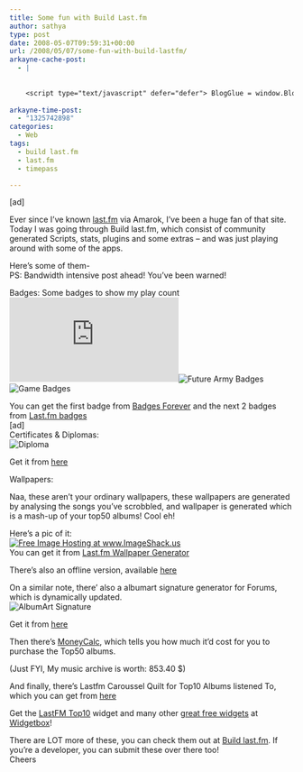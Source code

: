 ```yaml
---
title: Some fun with Build Last.fm
author: sathya
type: post
date: 2008-05-07T09:59:31+00:00
url: /2008/05/07/some-fun-with-build-lastfm/
arkayne-cache-post:
  - |
    
    
    <script type="text/javascript" defer="defer"> BlogGlue = window.BlogGlue || window.Arkayne || {}; BlogGlue.baseurl = 'http://www.blogglue.com'; BlogGlue.go = function(e, a, cid, gid) { var id = a.getAttribute('id'); var orig = a.getAttribute('href'); var target = a.getAttribute('target'); var redir = [BlogGlue.baseurl, 'link', cid, gid, ''].join('/'); redir += '?ts=' + Math.random(); redir += '&amp;url=' + escape(a.href); a.setAttribute('href', redir); setTimeout('BlogGlue.restore("' + id + '", "' + orig + '")', 0); return true; }; BlogGlue.restore = function(id, orig) { var a = document.getElementById(id); if (a) a.setAttribute('href', orig); }; </script> <div class="blogglue_plugin" style="display:block;margin:5px 0px 20px 0px;"> <h3 class="blogglue-header blogglue-inner"> More From sathyabhat </h3> <ul class="blogglue-links blogglue-inner"> <li id="blogglue-inner-1"><a href="http://sathyabh.at/2008/05/27/dress-up-gmail-with-skins-and-improve-the-functionality/?utm_source=BlogGlue_network&amp;utm_medium=BlogGlue_Plugin" id="blogglue-2965328" target="_parent" onclick="return BlogGlue.go(event, this, 2953513, 2965328);" title="Dress up GMail with Skins – And Improve The Functionality using Better GMail » My World">Dress up GMail with Skins – And Improve The Functionality using Better GMail » My World</a></li> <li id="blogglue-inner-2"><a href="http://sathyabh.at/2008/05/07/im-on-foldinghome/?utm_source=BlogGlue_network&amp;utm_medium=BlogGlue_Plugin" id="blogglue-2962787" target="_parent" onclick="return BlogGlue.go(event, this, 2953513, 2962787);" title="I&#39;m on Folding@Home » My World">I&#39;m on Folding@Home » My World</a></li> <li id="blogglue-inner-3"><a href="http://sathyabh.at/2008/04/05/appraisals-appraisals/?utm_source=BlogGlue_network&amp;utm_medium=BlogGlue_Plugin" id="blogglue-2950752" target="_parent" onclick="return BlogGlue.go(event, this, 2953513, 2950752);" title="Appraisals, Appraisals » My World">Appraisals, Appraisals » My World</a></li> </ul> <div class="blogglue-footer" style="margin:10px 0px;display:block !important"> <a href="http://www.blogglue.com/12928-ab7e24be6f12e678fc1a468df18f3f3f/?utm_source=BlogGlue%20Plugin&amp;utm_medium=Recommend&amp;utm_campaign=Plugin&amp;coupon=SATHYABHAT&amp;blogglue_page=2953513" target="_blank" style="text-decoration:none !important;"> <img src="http://www.gravatar.com/avatar.php?default=%2F%2Fs3.amazonaws.com%2Farkayne-media%2Fimg%2Fprofile%2Fdefault_sm.png&amp;size=24&amp;gravatar_id=1375f202e61682cc4963295f4b0430dc" width="24" height="24" border="0" alt="Blog Margeting Related Posts Plugin For sathyabhat" style="display:inline;margin: 0 5px 0 10px; border:1px solid #AAA; width: 24px !important; height: 24px; !important;"/><span style="position:relative;top:-8px;font-family:'Trebuchet MS'; font-size: 0.8em;">Ask <strong>sathyabhat</strong> To Recommend Your Posts</span> </a> <img class="blogglue-hit" style="border:none;left:-9999px;position:absolute;" src="http://www.blogglue.com/widget/hit/2953513.GIF" border="0" alt="Blog Marketing Related Posts Plugin Counter" /> </div> </div>
    
arkayne-time-post:
  - "1325742898"
categories:
  - Web
tags:
  - build last.fm
  - last.fm
  - timepass

---
```

[ad]

Ever since I&#8217;ve known [last.fm][1] via Amarok, I&#8217;ve been a huge fan of that site. Today I was going through Build last.fm, which consist of community generated Scripts, stats, plugins and some extras &#8211; and was just playing around with some of the apps.

Here&#8217;s some of them-  
PS: Bandwidth intensive post ahead! You&#8217;ve been warned!  
<!--more-->

Badges: Some badges to show my play count  
![badge][2]![Future Army Badges][3]![Game Badges][4] 

You can get the first badge from [Badges Forever][5] and the next 2 badges from [Last.fm badges][6]  
[ad]  
Certificates & Diplomas:  
![Diploma][7] 

Get it from [here][8]

Wallpapers:

Naa, these aren&#8217;t your ordinary wallpapers, these wallpapers are generated by analysing the songs you&#8217;ve scrobbled, and wallpaper is generated which is a mash-up of your top50 albums! Cool eh!

Here&#8217;s a pic of it:  
<a href="http://img362.imageshack.us/my.php?image=sathyabhatco7.jpg" target="_blank"><img src="http://img362.imageshack.us/img362/3913/sathyabhatco7.th.jpg" border="0" alt="Free Image Hosting at www.ImageShack.us" /></a>  
You can get it from [Last.fm Wallpaper Generator][9]

There&#8217;s also an offline version, available [here][10]

On a similar note, there&#8217; also a albumart signature generator for Forums, which is dynamically updated.  
![AlbumArt Signature][11] 

Get it from [here][12]

Then there&#8217;s [MoneyCalc][13], which tells you how much it&#8217;d cost for you to purchase the Top50 albums.

(Just FYI, My music archive is worth: 853.40 $)

And finally, there&#8217;s Lastfm Caroussel Quilt for Top10 Albums listened To, which you can get from [here][14]

<noscript>
  Get the <a href="http://www.widgetbox.com/widget/lastfmtop10">LastFM Top10</a> widget and many other <a href="http://www.widgetbox.com/galleryhome/">great free widgets</a> at <a href="http://www.widgetbox.com">Widgetbox</a>!
</noscript>

There are LOT more of these, you can check them out at [Build last.fm][15]. If you&#8217;re a developer, you can submit these over there too!  
Cheers

 [1]: http://www.last.fm/
 [2]: http://badges.512kbps.com/badge.php?u=sathyabhat&st=3&c0=808080&c1=c0c0c0&c2=404040&c3=000000&c4=000080&c=000080cc&s=20&f=Book%20Antiqua&l=English
 [3]: http://users.telenet.be/McKillaboy/badges/futuristic/red/6000.jpg
 [4]: http://users.telenet.be/McKillaboy/badges/games/5000.jpg
 [5]: http://badges.512kbps.com/
 [6]: http://www.mckillaboy.be/badges/index.php
 [7]: http://last-fm.wz.cz/diploms/?id=4&nick=sathyabhat
 [8]: http://last-fm.wz.cz/
 [9]: http://lastfm.alekc.org/index.php
 [10]: http://woohoo.student.utwente.nl/projects/last.fm/download.php
 [11]: http://lastfm.obsessive-media.de/3month/sathyabhat.jpeg
 [12]: http://lastfm.obsessive-media.de/
 [13]: http://lastfm.emoportal.de/moneycalc
 [14]: http://www.widgetbox.com/widget/lastfmtop10
 [15]: http://build.last.fm/